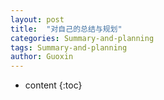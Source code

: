 ```yaml
---
layout: post
title:  "对自己的总结与规划"
categories: Summary-and-planning
tags: Summary-and-planning
author: Guoxin
---
```


* content
{:toc}
## 